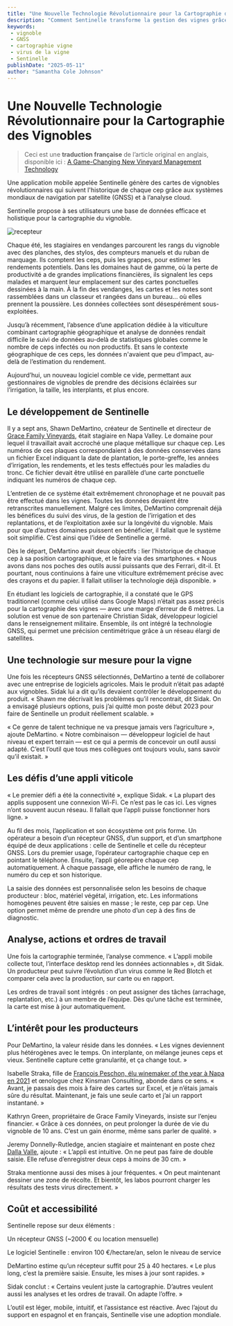 ```yaml
---
title: "Une Nouvelle Technologie Révolutionnaire pour la Cartographie des Vignobles"
description: "Comment Sentinelle transforme la gestion des vignes grâce à la cartographie individuelle, la technologie GNSS, et l’analyse cloud."
keywords:
 - vignoble
 - GNSS
 - cartographie vigne
 - virus de la vigne
 - Sentinelle
publishDate: "2025-05-11"
author: "Samantha Cole Johnson"
---
```


# Une Nouvelle Technologie Révolutionnaire pour la Cartographie des Vignobles

> Ceci est une **traduction française** de l’article original en anglais, disponible ici : [A Game-Changing New Vineyard Management Technology](https://daily.sevenfifty.com/a-game-changing-new-vineyard-management-technology/)

Une application mobile appelée Sentinelle génère des cartes de vignobles révolutionnaires qui suivent l'historique de chaque cep grâce aux systèmes mondiaux de navigation par satellite (GNSS) et à l’analyse cloud.

Sentinelle propose à ses utilisateurs une base de données efficace et holistique pour la cartographie du vignoble.

![recepteur](/blog-images/recepteur.jpg)

Chaque été, les stagiaires en vendanges parcourent les rangs du vignoble avec des planches, des stylos, des compteurs manuels et du ruban de marquage. Ils comptent les ceps, puis les grappes, pour estimer les rendements potentiels. Dans les domaines haut de gamme, où la perte de productivité a de grandes implications financières, ils signalent les ceps malades et marquent leur emplacement sur des cartes ponctuelles dessinées à la main. À la fin des vendanges, les cartes et les notes sont rassemblées dans un classeur et rangées dans un bureau... où elles prennent la poussière. Les données collectées sont désespérément sous-exploitées.

Jusqu’à récemment, l’absence d’une application dédiée à la viticulture combinant cartographie géographique et analyse de données rendait difficile le suivi de données au-delà de statistiques globales comme le nombre de ceps infectés ou non productifs. Et sans le contexte géographique de ces ceps, les données n'avaient que peu d’impact, au-delà de l’estimation du rendement.

Aujourd’hui, un nouveau logiciel comble ce vide, permettant aux gestionnaires de vignobles de prendre des décisions éclairées sur l’irrigation, la taille, les interplants, et plus encore.

## Le développement de Sentinelle 

Il y a sept ans, Shawn DeMartino, créateur de Sentinelle et directeur de [Grace Family Vineyards](https://en.wikipedia.org/wiki/Grace_Family_Vineyards), était stagiaire en Napa Valley. Le domaine pour lequel il travaillait avait accroché une plaque métallique sur chaque cep. Les numéros de ces plaques correspondaient à des données conservées dans un fichier Excel indiquant la date de plantation, le porte-greffe, les années d’irrigation, les rendements, et les tests effectués pour les maladies du tronc. Ce fichier devait être utilisé en parallèle d’une carte ponctuelle indiquant les numéros de chaque cep.

L’entretien de ce système était extrêmement chronophage et ne pouvait pas être effectué dans les vignes. Toutes les données devaient être retranscrites manuellement. Malgré ces limites, DeMartino comprenait déjà les bénéfices du suivi des virus, de la gestion de l’irrigation et des replantations, et de l’exploitation axée sur la longévité du vignoble. Mais pour que d’autres domaines puissent en bénéficier, il fallait que le système soit simplifié. C’est ainsi que l’idée de Sentinelle a germé.

Dès le départ, DeMartino avait deux objectifs : lier l’historique de chaque cep à sa position cartographique, et le faire via des smartphones. « Nous avons dans nos poches des outils aussi puissants que des Ferrari, dit-il. Et pourtant, nous continuions à faire une viticulture extrêmement précise avec des crayons et du papier. Il fallait utiliser la technologie déjà disponible. »

En étudiant les logiciels de cartographie, il a constaté que le GPS traditionnel (comme celui utilisé dans Google Maps) n’était pas assez précis pour la cartographie des vignes — avec une marge d’erreur de 6 mètres. La solution est venue de son partenaire Christian Sidak, développeur logiciel dans le renseignement militaire. Ensemble, ils ont intégré la technologie GNSS, qui permet une précision centimétrique grâce à un réseau élargi de satellites.

## Une technologie sur mesure pour la vigne

Une fois les récepteurs GNSS sélectionnés, DeMartino a tenté de collaborer avec une entreprise de logiciels agricoles. Mais le produit n’était pas adapté aux vignobles. Sidak lui a dit qu’ils devaient contrôler le développement du produit. « Shawn me décrivait les problèmes qu’il rencontrait, dit Sidak. On a envisagé plusieurs options, puis j’ai quitté mon poste début 2023 pour faire de Sentinelle un produit réellement scalable. »

« Ce genre de talent technique ne va presque jamais vers l’agriculture », ajoute DeMartino. « Notre combinaison — développeur logiciel de haut niveau et expert terrain — est ce qui a permis de concevoir un outil aussi adapté. C’est l’outil que tous mes collègues ont toujours voulu, sans savoir qu’il existait. »

## Les défis d’une appli viticole

« Le premier défi a été la connectivité », explique Sidak. « La plupart des applis supposent une connexion Wi-Fi. Ce n’est pas le cas ici. Les vignes n’ont souvent aucun réseau. Il fallait que l’appli puisse fonctionner hors ligne. »

Au fil des mois, l’application et son écosystème ont pris forme. Un opérateur a besoin d’un récepteur GNSS, d’un support, et d’un smartphone équipé de deux applications : celle de Sentinelle et celle du récepteur GNSS. Lors du premier usage, l’opérateur cartographie chaque cep en pointant le téléphone. Ensuite, l’appli géorepère chaque cep automatiquement. À chaque passage, elle affiche le numéro de rang, le numéro du cep et son historique.

La saisie des données est personnalisée selon les besoins de chaque producteur : bloc, matériel végétal, irrigation, etc. Les informations homogènes peuvent être saisies en masse ; le reste, cep par cep. Une option permet même de prendre une photo d’un cep à des fins de diagnostic.

## Analyse, actions et ordres de travail

Une fois la cartographie terminée, l’analyse commence. « L’appli mobile collecte tout, l’interface desktop rend les données actionnables », dit Sidak. Un producteur peut suivre l’évolution d’un virus comme le Red Blotch et comparer cela avec la production, sur carte ou en rapport.

Les ordres de travail sont intégrés : on peut assigner des tâches (arrachage, replantation, etc.) à un membre de l’équipe. Dès qu’une tâche est terminée, la carte est mise à jour automatiquement.

## L’intérêt pour les producteurs

Pour DeMartino, la valeur réside dans les données. « Les vignes deviennent plus hétérogènes avec le temps. On interplante, on mélange jeunes ceps et vieux. Sentinelle capture cette granularité, et ça change tout. »

Isabelle Straka, fille de [François Peschon, élu winemaker of the year à Napa en 2021](https://www.heimarkvineyard.com/2021-winemaker-of-the-year/) et œnologue chez Kinsman Consulting, abonde dans ce sens. « Avant, je passais des mois à faire des cartes sur Excel, et je n’étais jamais sûre du résultat. Maintenant, je fais une seule carto et j’ai un rapport instantané. »

Kathryn Green, propriétaire de Grace Family Vineyards, insiste sur l’enjeu financier. « Grâce à ces données, on peut prolonger la durée de vie du vignoble de 10 ans. C’est un gain énorme, même sans parler de qualité. »

Jeremy Donnelly-Rutledge, ancien stagiaire et maintenant en poste chez [Dalla Valle](https://www.dallavallevineyards.com/), ajoute : « L’appli est intuitive. On ne peut pas faire de double saisie. Elle refuse d’enregistrer deux ceps à moins de 30 cm. »

Straka mentionne aussi des mises à jour fréquentes. « On peut maintenant dessiner une zone de récolte. Et bientôt, les labos pourront charger les résultats des tests virus directement. »

## Coût et accessibilité

Sentinelle repose sur deux éléments :

Un récepteur GNSS (~2000 € ou location mensuelle)

Le logiciel Sentinelle : environ 100 €/hectare/an, selon le niveau de service

DeMartino estime qu’un récepteur suffit pour 25 à 40 hectares. « Le plus long, c’est la première saisie. Ensuite, les mises à jour sont rapides. »

Sidak conclut : « Certains veulent juste la cartographie. D’autres veulent aussi les analyses et les ordres de travail. On adapte l’offre. »

L’outil est léger, mobile, intuitif, et l’assistance est réactive. Avec l’ajout du support en espagnol et en français, Sentinelle vise une adoption mondiale.